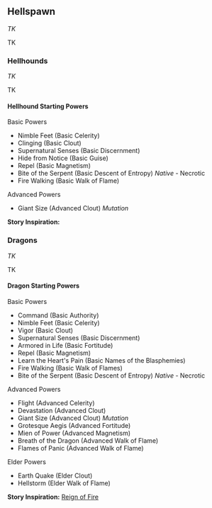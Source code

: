 ## Hellspawn
_TK_

TK

### Hellhounds
_TK_

TK

#### Hellhound Starting Powers

Basic Powers

 * Nimble Feet (Basic Celerity)
 * Clinging (Basic Clout)
 * Supernatural Senses (Basic Discernment)
 * Hide from Notice (Basic Guise)
 * Repel (Basic Magnetism)
 * Bite of the Serpent (Basic Descent of Entropy) _Native_ - Necrotic
 * Fire Walking (Basic Walk of Flame)

Advanced Powers

 * Giant Size (Advanced Clout) _Mutation_

**Story Inspiration:** 

### Dragons
_TK_

TK

#### Dragon Starting Powers

Basic Powers

 * Command (Basic Authority)
 * Nimble Feet (Basic Celerity)
 * Vigor (Basic Clout)
 * Supernatural Senses (Basic Discernment)
 * Armored in Life (Basic Fortitude)
 * Repel (Basic Magnetism)
 * Learn the Heart's Pain (Basic Names of the Blasphemies)
 * Fire Walking (Basic Walk of Flames)
 * Bite of the Serpent (Basic Descent of Entropy) _Native_ - Necrotic

Advanced Powers

 * Flight (Advanced Celerity)
 * Devastation (Advanced Clout)
 * Giant Size (Advanced Clout) _Mutation_
 * Grotesque Aegis (Advanced Fortitude)
 * Mien of Power (Advanced Magnetism)
 * Breath of the Dragon (Advanced Walk of Flame)
 * Flames of Panic (Advanced Walk of Flame)

Elder Powers

 * Earth Quake (Elder Clout)
 * Hellstorm (Elder Walk of Flame)

**Story Inspiration:** [Reign of Fire](https://www.imdb.com/title/tt0253556/)